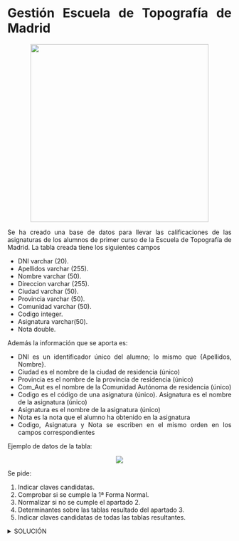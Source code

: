 <div align="justify">

# Gestión Escuela de Topografía de Madrid

<div align="center">
<img src="https://github.com/jpexposito/base-datos/raw/main/NORMALIZACION/tareas/tarea2/img/topografia.png" width="400px"/>
</div>

Se ha creado una base de datos para llevar las calificaciones de las asignaturas de los alumnos de primer curso de la Escuela de Topografía de Madrid.
La tabla creada tiene los siguientes campos
- DNI varchar (20).
- Apellidos varchar (255).
- Nombre varchar (50).
- Direccion varchar (255).
- Ciudad varchar (50).
- Provincia varchar (50).
- Comunidad varchar (50).
- Codigo integer.
- Asignatura varchar(50).
- Nota double.

Además la información que se aporta es:
- DNI es un identificador único del alumno; lo mismo que {Apellidos, Nombre}.
- Ciudad es el nombre de la ciudad de residencia (único)
- Provincia es el nombre de la provincia de residencia (único)
- Com_Aut es el nombre de la Comunidad Autónoma de residencia (único)
- Codigo es el código de una asignatura (único). Asignatura es el nombre de la asignatura (único)
- Asignatura es el nombre de la asignatura (único)
- Nota es la nota que el alumno ha obtenido en la asignatura
- Codigo, Asignatura y Nota se escriben en el mismo orden en los campos correspondientes

Ejemplo de datos de la tabla:

<div align="center">
 <img src="https://github.com/jpexposito/base-datos/raw/main/NORMALIZACION/tareas/tarea2/img/tabla.png" />
 </div>

Se pide:
1. Indicar claves candidatas.
2. Comprobar si se cumple la 1ª Forma Normal.
3. Normalizar si no se cumple el apartado 2.
4. Determinantes sobre las tablas resultado del apartado 3.
5. Indicar claves candidatas de todas las tablas resultantes.

  <details>
      <summary>SOLUCIÓN</summary>
  </br>

  _**RESOLUCIÓN PASO 1:**_
  
  - DNI, Asignatura. 
  - Apellidos, Nombre, Asignatura.
  - DNI, Codigo.
  - Apellidos, Nombre, Codigo.
  
  _**RESOLUCIÓN PASO 2:**_

No cumple la primera forma normal porque los campos **Código, Asignatura y Nota** no son atómicos.
    
  _**RESOLUCIÓN PASO 3:**_


<div align="center">

__Alumno__

 <img src="" />
 </div>


 <div align="center">

 __Alumno-Asignatura__

 <img src="" />
 </div>

 <div align="center">

__Asignatura__

 <img src=""/>
 </div>

  _**RESOLUCIÓN PASO 4:**_
  
  Se relacionan los campos según se indica en la imagén anterior.
  
  _**RESOLUCIÓN PASO 5:**_
  
  - Alumno: dni.
  - Asignatura: código.
  - Alumno-Asignatura: dni,código.


 </details>

 </div>
